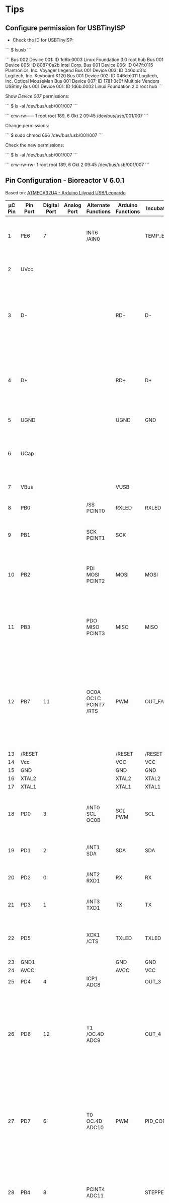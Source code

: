 # Tips

## Configure permission for USBTinyISP

- Check the ID for USBTinyISP:

´´´
$ lsusb
´´´

´´´
Bus 002 Device 001: ID 1d6b:0003 Linux Foundation 3.0 root hub
Bus 001 Device 005: ID 8087:0a2b Intel Corp.
Bus 001 Device 006: ID 047f:0115 Plantronics, Inc. Voyager Legend
Bus 001 Device 003: ID 046d:c31c Logitech, Inc. Keyboard K120
Bus 001 Device 002: ID 046d:c011 Logitech, Inc. Optical MouseMan
Bus 001 Device 007: ID 1781:0c9f Multiple Vendors USBtiny
Bus 001 Device 001: ID 1d6b:0002 Linux Foundation 2.0 root hub
´´´

Show _Device 007_ permissions:

´´´
$ ls -al /dev/bus/usb/001/007
´´´

´´´
crw-rw---- 1 root root 189, 6 Okt 2 09:45 /dev/bus/usb/001/007
´´´

Change permissions:

´´´
$ sudo chmod 666 /dev/bus/usb/001/007
´´´

Check the new permissions:

´´´
$ ls -al /dev/bus/usb/001/007
´´´

´´´
crw-rw-rw- 1 root root 189, 6 Okt 2 09:45 /dev/bus/usb/001/007
´´´

## Pin Configuration - Bioreactor V 6.0.1

Based on: [ATMEGA32U4 - Arduino Lilypad USB/Leonardo](https://docs.arduino.cc/hacking/hardware/PinMapping32u4)

| µC Pin | Pin Port | Digital Port | Analog Port | Alternate Functions              | Arduino Functions | Incubator Functions       | Description                                                                                              |
| ------ | -------- | ------------ | ----------- | -------------------------------- | ----------------- | ------------------------- | -------------------------------------------------------------------------------------------------------- |
| 1      | PE6      | 7             |             | INT6 <br /> /AIN0            |             | TEMP_EXT1                    | - External Interrupt 6 Input. <br /> - Analog Comparator Positive Input. |
| 2      | UVcc      |             |             |                |                 |                         | USB Pads Internal Regulator Input supply voltage.                                                                         |
| 3      | D-      |             |             |                | RD-                | D-                        | USB Full speed / Low Speed Negative Data Upstream Port. Should be connected to the USB D- connector pin with a serial 22 Ohm resistor.                                                                         |
| 4      | D+      |             |             |               | RD+                  | D+                          | USB Full speed / Low Speed Positive Data Upstream Port. Should be connected to the USB D+ connector pin with a serial 22 Ohm resistor.                                                                                                         |
| 5      | UGND      |             |             |   | UGND               | GND                          |   USB Pads Ground.                                                                                                       |
| 6      | UCap      |             |             |      |                   |                           | USB Pads Internal Regulator Output supply voltage. Should be connected to an external capacitor (1μF).                                                                                                         |
| 7      | VBus      |              |             |                                  | VUSB                  |                           | USB VBUS monitor input.                                                                                    |
| 8      | PB0      |              |             | /SS <br /> PCINT0                                 |        RXLED           |  RXLED                         | - SPI Slave Select input. <br /> - Pin Change Interrupt 0.                                                                                             |
| 9      | PB1      |              |             | SCK <br /> PCINT1 | SCK              |                           | - SPI Bus Serial Clock. <br /> - Pin Change Interrupt 1.               |
| 10     | PB2      |              |             | PDI <br /> MOSI <br /> PCINT2 | MOSI              |      MOSI                     | - Programming Data Input. <br /> - SPI Bus Master Output/Slave Input. <br /> - Pin Change Interrupt 2.               |
| 11     | PB3      |             |             | PDO <br /> MISO <br /> PCINT3                | MISO               | MISO                   | - Programming Data Output. <br /> - SPI Bus Master Input/Slave Output. <br /> - Pin Change Interrupt 3.                                                                                     |
| 12     | PB7      | 11            |             | OC0A <br /> OC1C <br /> PCINT7 <br /> /RTS   | PWM               | OUT_FAN               | - Output Compare and PWM Output A for Timer/Counter0. <br /> - Output Compare and PWM Output C for Timer/Counter1. <br /> - Pin Change Interrupt 7. <br /> - UART flow control RTS signal.                                                                  |
| 13     | /RESET      |             |             |               | /RESET                  | /RESET                          | Reset input.                                                                                                         |
| 14     | Vcc      |             |             |    |    VCC               |  VCC                         |                                                                                                          |
| 15     | GND      |             |             |                |       GND         |  GND                         |                                                                                                          |
| 16     | XTAL2      |            |             |      | XTAL2     | XTAL2                 |                                                                               |
| 17     | XTAL1      |            |             |    | XTAL1  | XTAL1                      |                                                                           |
| 18     | PD0      |       3     |             | /INT0 <br /> SCL <br /> OC0B               | SCL <br /> PWM   | SCL                      | - External Interrupt0 Input. <br /> - TWI Serial CLock. <br /> - Output Compare for Timer/Counter0.                                                                          |
| 19     | PD1      | 2           |             | /INT1 <br /> SDA                | SDA    | SDA | - External Interrupt1 Input. <br /> - TWI Serial Data.                                        |
| 20     | PD2      |  0            |             | /INT2 <br /> RXD1                                 |  RX                 | RX                          | - External Interrupt2 Input. <br /> - USART1 Receive Pin.                                                                                    |
| 21     | PD3     |  1            |             |  /INT3 <br > TXD1                                | TX                  |     TX                      | - External Interrupt3 Input. <br /> - USART1 Trasmit Pin.                                                                                                         |
| 22     | PD5      |              |             |    XCK1 <br /> /CTS                              |  TXLED                 | TXLED                           | - USART1 External Clock Input/Output. <br /> - UART flow control /CTS signal).                                                                                             |
| 23     | GND1      |            |           |                | GND         | GND                 |                                                           |
| 24     | AVCC      |            |           |                | AVCC         | VCC                 |                                                           |
| 25     | PD4      | 4           |           | ICP1 <br /> ADC8              |          | OUT_3                 | Pin for Input/Ouput 3.                                                         |
| 26     | PD6      | 12           |           | T1 <br /> /OC.4D <br /> ADC9              |           | OUT_4                  | - Pin for Input/Ouput 4. <br /> - Timer/Counter1 Clock Input . <br /> - Timer 4 Output Complementary Compare D / PWM output. <br /> - Analog to Digital Converter channel 9.                                                         |
| 27     | PD7      | 6           |           | T0 <br /> OC.4D <br /> ADC10   |     PWM              | PID_CONTROL                       | - Pin for PID control. <br /> - Timer/Counter0 Clock Input. <br /> - Timer 4 Output Compare D / PWM output. <br /> - Analog to Digital Converter channel 10.                                                              |
| 28     | PB4      | 8           |           | PCINT4 <br /> ADC11   |                   | STEPPER_DIRECTION                       | - Pin for stepper direction. <br /> - Pin Change Interrupt 4. <br /> - Analog to Digital Converter channel 11.                                                               |
| 29     | PB5      | 9           |           | OC1A <br /> PCINT5 <br /> /OC.4B <br /> ADC12   |     PWM              | STEPPER_STEP                       | - Pin for stepper steps. <br /> - Output Compare and PWM Output A for Timer/Counter1. <br /> - Pin Change Interrupt 5. <br /> - Timer 4 Complementary Output Compare B / PWM output. <br /> - Analog to Digital Converter channel 12.                                                               |
| 30     | PB6      | 10           |           | PCINT13 <br /> ADC5 <br /> SCL   |           PWM        | SCL                       | SCL pin for I2C communication (Slave I2C).                                                               |
| 31     | PC6      | 5           |           | PCINT12 <br /> ADC4 <br /> SDA   |     PWM              | SDA                       | SDA pin for I2C communication (Slave I2C).                                                               |
| 32     | PC7      | 13           |           | PCINT13 <br /> ADC5 <br /> SCL   |  PWM                 | SCL                       | SCL pin for I2C communication (Slave I2C).                                                               |
| 33     | PE2      |            |           | PCINT12 <br /> ADC4 <br /> SDA   |     /HWB              | /HWB                       | SDA pin for I2C communication (Slave I2C).                                                               |
| 34     | VCC1      |            |           | PCINT13 <br /> ADC5 <br /> SCL   |     VCC              | VCC                       | SCL pin for I2C communication (Slave I2C).                                                               |
| 35     | GND2      |            |           | PCINT12 <br /> ADC4 <br /> SDA   |     GND              | GND                       | SDA pin for I2C communication (Slave I2C).                                                               |
| 36     | PF7      |            |  A0         | PCINT13 <br /> ADC5 <br /> SCL   |                   | SCL                       | SCL pin for I2C communication (Slave I2C).                                                               |
| 37     | PF6      |            | A1          | PCINT12 <br /> ADC4 <br /> SDA   |                   | SDA                       | SDA pin for I2C communication (Slave I2C).                                                               |
| 38     | PF5      |            |  A2         | PCINT13 <br /> ADC5 <br /> SCL   |                   | SCL                       | SCL pin for I2C communication (Slave I2C).                                                               |
| 39     | PF4      |            | A3          | PCINT12 <br /> ADC4 <br /> SDA   |                   | SDA                       | SDA pin for I2C communication (Slave I2C).                                                               |
| 40     | PF1      |            |  A4         | PCINT13 <br /> ADC5 <br /> SCL   |                   | SCL                       | SCL pin for I2C communication (Slave I2C).                                                               |
| 41     | PF0      |            | A5          | PCINT12 <br /> ADC4 <br /> SDA   |                   | SDA                       | SDA pin for I2C communication (Slave I2C).                                                               |
| 42     | AREF      |            |           | PCINT13 <br /> ADC5 <br /> SCL   |    AREF               | AREF                       | SCL pin for I2C communication (Slave I2C).                                                               |
| 43     | GND3      |            |           | PCINT12 <br /> ADC4 <br /> SDA   |     GND              | GND                       | SDA pin for I2C communication (Slave I2C).                                                               |
| 44     | AVCC1      |            |           | PCINT13 <br /> ADC5 <br /> SCL   |      AVCC             | VCC                       | SCL pin for I2C communication (Slave I2C).                                                               |
